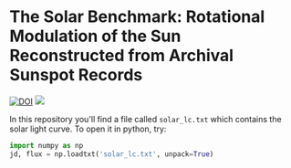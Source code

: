 The Solar Benchmark: Rotational Modulation of the Sun Reconstructed from Archival Sunspot Records
===================

[![DOI](https://zenodo.org/badge/155757742.svg)](https://zenodo.org/badge/latestdoi/155757742) [![](http://img.shields.io/badge/arXiv-1901.04557-red.svg?style=flat)](https://arxiv.org/abs/1901.04557)


In this repository you'll find a file called `solar_lc.txt` which contains the solar light curve. To open it in python, try: 

```python
import numpy as np
jd, flux = np.loadtxt('solar_lc.txt', unpack=True)
```

